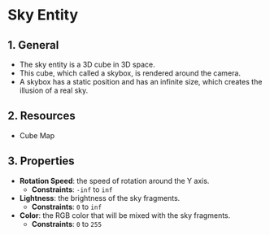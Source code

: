 # Sky Entity

## 1. General

- The sky entity is a 3D cube in 3D space.
- This cube, which called a skybox, is rendered around the camera.
- A skybox has a static position and has an infinite size, which creates the illusion of a real sky.

## 2. Resources

- Cube Map

## 3. Properties

- **Rotation Speed**: the speed of rotation around the Y axis.
  - **Constraints**: `-inf` to `inf`
- **Lightness**: the brightness of the sky fragments.
  - **Constraints**: `0` to `inf`
- **Color**: the RGB color that will be mixed with the sky fragments.
  - **Constraints**: `0` to `255`
